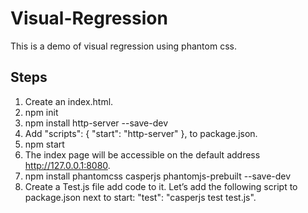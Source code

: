 # Visual-Regression
This is a demo of visual regression using phantom css.

## Steps

1. Create an index.html.
2. npm init
3. npm install http-server --save-dev
4. Add "scripts": {
  "start": "http-server"
}, to package.json.
5. npm start
6. The index page will be accessible on the default address http://127.0.0.1:8080.
7. npm install phantomcss casperjs phantomjs-prebuilt --save-dev
8. Create a Test.js file add code to it.
Let’s add the following script to package.json next to start: "test": "casperjs test test.js".



